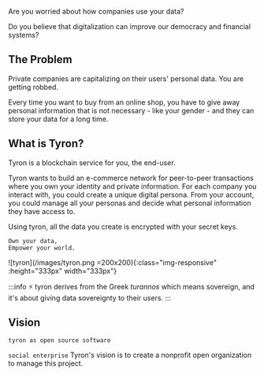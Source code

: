 Are you worried about how companies use your data?

Do you believe that digitalization can improve our democracy and financial systems?

## The Problem
Private companies are capitalizing on their users' personal data. You are getting robbed.

Every time you want to buy from an online shop, you have to give away personal information that is not necessary - like your gender - and they can store your data for a long time.

## What is Tyron?
Tyron is a blockchain service for you, the end-user.

Tyron wants to build an e-commerce network for peer-to-peer transactions where you own your identity and private information. For each company you interact with, you could create a unique digital persona. From your account, you could manage all your personas and decide what personal information they have access to.

Using tyron, all the data you create is encrypted with your secret keys.

```
Own your data,
Empower your world.
```
![tyron](/images/tyron.png =200x200){:class="img-responsive" :height="333px" width="333px"}

:::info
:zap: tyron derives from the Greek _turannos_ which means sovereign, and it's about giving data sovereignty to their users.
:::

## Vision
```tyron as open source software```

```social enterprise``` Tyron's vision is to create a nonprofit open organization to manage this project.
